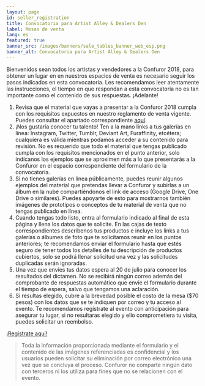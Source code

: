 ```yaml
---
layout: page
id: seller_registration
title: Convocatoria para Artist Alley & Dealers Den
label: Mesas de venta
lang: es
featured: true
banner_src: /images/banners/sale_tables_banner_web_esp.png
banner_alt: Convocatoria para Artist Alley & Dealers Den
---
```


Bienvenidos sean todos los artistas y vendedores a la Confuror 2018, para obtener un lugar en en nuestros espacios de venta es necesario seguir los pasos indicados en esta convocatoria. Les recomendamos leer atentamente las instrucciones, el tiempo en que respondan a esta convocatoria no es tan importante como el contenido de sus respuestas. ¡Adelante!

1. Revisa que el material que vayas a presentar a la Confuror 2018 cumpla con los requisitos expuestos en nuestro reglamento de venta vigente. Puedes consultar el apartado correspondiente [aquí](/es/acerca_de/ventas/#contenido_aceptado).
2. ¡Nos gustaría conocer tu talento! Ten a la mano links a tus galerías en línea: Instagram, Twitter, Tumblr, Deviant Art, Furaffinity, etcétera; cualquiera es válida mientras podamos acceder a su contenido para revisión. No es requerido que todo el material que tengas publicado cumpla con los requisitos mencionados en el punto anterior, solo indícanos los ejemplos que se aproximen más a lo que presentarás a la Confuror en el espacio correspondiente del formulario de la convocatoria.
3. Si no tienes galerías en línea públicamente, puedes reunir algunos ejemplos del material que pretendas llevar a Confuror y subirlas a un álbum en la nube compartiéndonos el link de acceso (Google Drive, One Drive o similares). Puedes apoyarte de esto para mostrarnos también imágenes de prototipos o conceptos de tu material de venta que no tengas publicado en línea.
4. Cuando tengas todo listo, entra al formulario indicado al final de esta página y llena los datos que te solicite. En las cajas de texto correspondientes descríbenos tus productos e incluye los links a tus galerías o álbumes de foto que te solicitamos reunir en los puntos anteriores; te recomendamos enviar el formulario hasta que estés seguro de tener todos los detalles de tu descripción de productos cubiertos, solo se podrá llenar solicitud una vez y las solicitudes duplicadas serán ignoradas.
5. Una vez que envíes tus datos espera al 20 de julio para conocer los resultados del dictamen. No se recibirá ningún correo además del comprobante de respuestas automático que envíe el formulario durante el tiempo de espera, salvo que tengamos una aclaración.
6. Si resultas elegido, cubre a la brevedad posible el costo de la mesa ($70 pesos) con los datos que se te indiquen por correo y tu acceso al evento. Te recomendamos regístrate al evento con anticipación para asegurar tu lugar, si no resultaras elegido y ello comprometiera tu visita, puedes solicitar un reembolso.

<div class="registration__form-button-container">
  <a href="https://goo.gl/forms/WlykrAX7DE2cVtdB3" target="_blank" class="registration__form-button">¡Regístrate aquí!</a>
</div>

> Toda la información proporcionada mediante el formulario y el contenido de las imágenes referenciadas es confidencial y los usuarios pueden solicitar su eliminación por correo electrónico una vez que se concluya el proceso. Confuror no comparte ningún dato con terceros ni los utiliza para fines que no se relacionen con el evento.